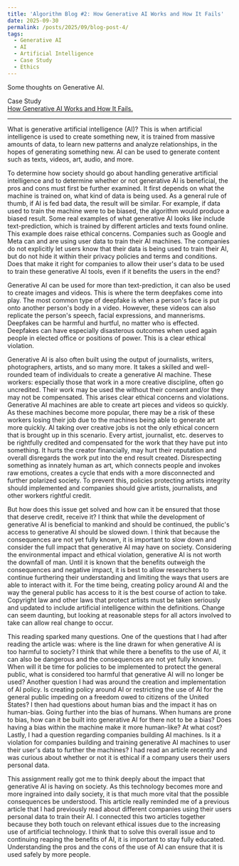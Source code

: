 ```yaml
---
title: 'Algorithm Blog #2: How Generative AI Works and How It Fails'
date: 2025-09-30
permalink: /posts/2025/09/blog-post-4/
tags:
  - Generative AI
  - AI
  - Artificial Intelligence
  - Case Study
  - Ethics
---
```


Some thoughts on Generative AI.

Case Study  
[How Generative AI Works and How It Fails.](https://mit-serc.pubpub.org/pub/f3o5mpn6/release/1?readingCollection=3a6c54f1)

---
What is generative artificial intelligence (AI)? This is when artificial intelligence is used to create something new, it is trained from massive amounts of data, to learn new patterns and analyze relationships, in the hopes of generating something new. AI can be used to generate content such as texts, videos, art, audio, and more.  

To determine how society should go about handling generative artificial intelligence and to determine whether or not generative AI is beneficial, the pros and cons must first be further examined. It first depends on what the machine is trained on, what kind of data is being used. As a general rule of thumb, if AI is fed bad data, the result will be similar. For example, if data used to train the machine were to be biased, the algorithm would produce a biased result. Some real examples of what generative AI looks like include text-prediction, which is trained by different articles and texts found online. This example does raise ethical concerns. Companies such as Google and Meta can and are using user data to train their AI machines. The companies do not explicitly let users know that their data is being used to train their AI, but do not hide it within their privacy policies and terms and conditions. Does that make it right for companies to allow their user's data to be used to train these generative AI tools, even if it benefits the users in the end? 

Generative AI can be used for more than text-prediction, it can also be used to create images and videos. This is where the term deepfakes come into play. The most common type of deepfake is when a person's face is put onto another person's body in a video. However, these videos can also replicate the person's speech, facial expressions, and mannerisms. Deepfakes can be harmful and hurtful, no matter who is effected. Deepfakes can have especially disasterous outcomes when used again people in elected office or positions of power. This is a clear ethical violation. 

Generative AI is also often built using the output of journalists, writers, photographers, artists, and so many more. It takes a skilled and well-rounded team of individuals to create a generative AI machine. These workers: especially those that work in a more creative discipline, often go uncredited. Their work may be used the without their consent and/or they may not be compensated. This arises clear ethical concerns and violations. Generative AI machines are able to create art pieces and videos so quickly. As these machines become more popular, there may be a risk of these workers losing their job due to the machines being able to generate art more quickly. AI taking over creative jobs is not the only ethical concern that is brought up in this scenario. Every artist, journalist, etc. deserves to be rightfully credited and compensated for the work that they have put into something. It hurts the creator financially, may hurt their reputation and overall disregards the work put into the end result created. Disrespecting something as innately human as art, which connects people and invokes raw emotions, creates a cycle that ends with a more disconnected and further polarized society. To prevent this, policies protecting artists integrity should implemented and companies should give artists, journalists, and other workers rightful credit. 

But how does this issue get solved and how can it be ensured that those that deserve credit, receive it? I think that while the development of generative AI is beneficial to mankind and should be continued, the public's access to generative AI should be slowed down. I think that because the consequences are not yet fully known, it is important to slow down and consider the full impact that generative AI may have on society. Considering the environmental impact and ethical violation, generative AI is not worth the downfall of man. Until it is known that the benefits outweigh the consequences and negative impact, it is best to allow researchers to continue furthering their understanding and limiting the ways that users are able to interact with it. For the time being, creating policy around AI and the way the general public has access to it is the best course of action to take. Copyright law and other laws that protect artists must be taken seriously and updated to include artificial intelligence within the definitions. Change can seem daunting, but looking at reasonable steps for all actors involved to take can allow real change to occur. 

This reading sparked many questions. One of the questions that I had after reading the article was: where is the line drawn for when generative AI is too harmful to society? I think that while there a benefits to the use of AI, it can also be dangerous and the consequences are not yet fully known. When will it be time for policies to be implemented to protect the general public, what is considered too harmful that generative AI will no longer be used? Another question I had was around the creation and implementation of AI policy. Is creating policy around AI or restricting the use of AI for the general public impeding on a freedom owed to citizens of the United States? I then had questions about human bias and the impact it has on human-bias. Going further into the bias of humans. When humans are prone to bias, how can it be built into generative AI for there not to be a bias? Does having a bias within the machine make it more human-like? At what cost? Lastly, I had a question regarding companies building AI machines. Is it a violation for companies building and training generative AI machines to user their user's data to further the machines? I had read an article recently and was curious about whether or not it is ethical if a company users their users personal data. 

This assignment really got me to think deeply about the impact that generative AI is having on society. As this technology becomes more and more ingrained into daily society, it is that much more vital that the possible consequences be understood. This article really reminded me of a previous article that I had previously read about different companies using their users personal data to train their AI. I connected this two articles together because they both touch on relevant ethical issues due to the increasing use of artificial technology. I think that to solve this overall issue and to continuing reaping the benefits of AI, it is important to stay fully educated. Understanding the pros and the cons of the use of AI can ensure that it is used safely by more people. 